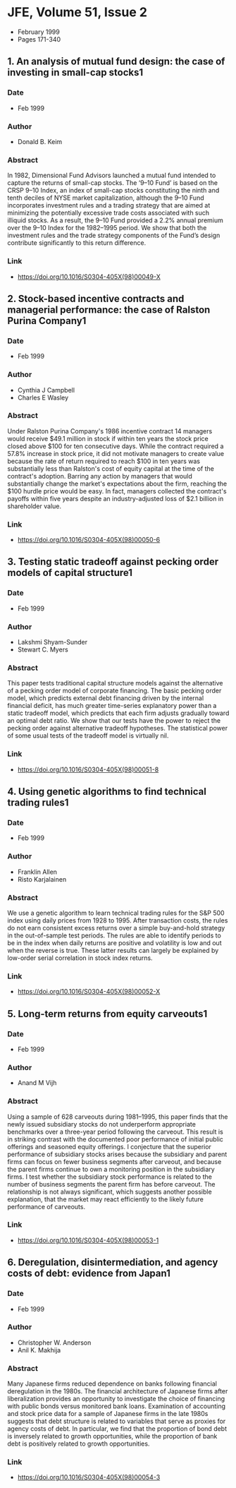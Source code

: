 # JFE, Volume 51, Issue 2
- February 1999
- Pages 171-340

## 1. An analysis of mutual fund design: the case of investing in small-cap stocks1
### Date
- Feb 1999
### Author
- Donald B. Keim
### Abstract
In 1982, Dimensional Fund Advisors launched a mutual fund intended to capture the returns of small-cap stocks. The ‘9–10 Fund’ is based on the CRSP 9–10 Index, an index of small-cap stocks constituting the ninth and tenth deciles of NYSE market capitalization, although the 9–10 Fund incorporates investment rules and a trading strategy that are aimed at minimizing the potentially excessive trade costs associated with such illiquid stocks. As a result, the 9–10 Fund provided a 2.2% annual premium over the 9–10 Index for the 1982–1995 period. We show that both the investment rules and the trade strategy components of the Fund’s design contribute significantly to this return difference.
### Link
- https://doi.org/10.1016/S0304-405X(98)00049-X

## 2. Stock-based incentive contracts and managerial performance: the case of Ralston Purina Company1
### Date
- Feb 1999
### Author
- Cynthia J Campbell
- Charles E Wasley
### Abstract
Under Ralston Purina Company's 1986 incentive contract 14 managers would receive $49.1 million in stock if within ten years the stock price closed above $100 for ten consecutive days. While the contract required a 57.8% increase in stock price, it did not motivate managers to create value because the rate of return required to reach $100 in ten years was substantially less than Ralston's cost of equity capital at the time of the contract's adoption. Barring any action by managers that would substantially change the market's expectations about the firm, reaching the $100 hurdle price would be easy. In fact, managers collected the contract's payoffs within five years despite an industry-adjusted loss of $2.1 billion in shareholder value.
### Link
- https://doi.org/10.1016/S0304-405X(98)00050-6

## 3. Testing static tradeoff against pecking order models of capital structure1
### Date
- Feb 1999
### Author
- Lakshmi Shyam-Sunder
- Stewart C. Myers
### Abstract
This paper tests traditional capital structure models against the alternative of a pecking order model of corporate financing. The basic pecking order model, which predicts external debt financing driven by the internal financial deficit, has much greater time-series explanatory power than a static tradeoff model, which predicts that each firm adjusts gradually toward an optimal debt ratio. We show that our tests have the power to reject the pecking order against alternative tradeoff hypotheses. The statistical power of some usual tests of the tradeoff model is virtually nil.
### Link
- https://doi.org/10.1016/S0304-405X(98)00051-8

## 4. Using genetic algorithms to find technical trading rules1
### Date
- Feb 1999
### Author
- Franklin Allen
- Risto Karjalainen
### Abstract
We use a genetic algorithm to learn technical trading rules for the S&P 500 index using daily prices from 1928 to 1995. After transaction costs, the rules do not earn consistent excess returns over a simple buy-and-hold strategy in the out-of-sample test periods. The rules are able to identify periods to be in the index when daily returns are positive and volatility is low and out when the reverse is true. These latter results can largely be explained by low-order serial correlation in stock index returns.
### Link
- https://doi.org/10.1016/S0304-405X(98)00052-X

## 5. Long-term returns from equity carveouts1
### Date
- Feb 1999
### Author
- Anand M Vijh
### Abstract
Using a sample of 628 carveouts during 1981–1995, this paper finds that the newly issued subsidiary stocks do not underperform appropriate benchmarks over a three-year period following the carveout. This result is in striking contrast with the documented poor performance of initial public offerings and seasoned equity offerings. I conjecture that the superior performance of subsidiary stocks arises because the subsidiary and parent firms can focus on fewer business segments after carveout, and because the parent firms continue to own a monitoring position in the subsidiary firms. I test whether the subsidiary stock performance is related to the number of business segments the parent firm has before carveout. The relationship is not always significant, which suggests another possible explanation, that the market may react efficiently to the likely future performance of carveouts.
### Link
- https://doi.org/10.1016/S0304-405X(98)00053-1

## 6. Deregulation, disintermediation, and agency costs of debt: evidence from Japan1
### Date
- Feb 1999
### Author
- Christopher W. Anderson
- Anil K. Makhija
### Abstract
Many Japanese firms reduced dependence on banks following financial deregulation in the 1980s. The financial architecture of Japanese firms after liberalization provides an opportunity to investigate the choice of financing with public bonds versus monitored bank loans. Examination of accounting and stock price data for a sample of Japanese firms in the late 1980s suggests that debt structure is related to variables that serve as proxies for agency costs of debt. In particular, we find that the proportion of bond debt is inversely related to growth opportunities, while the proportion of bank debt is positively related to growth opportunities.
### Link
- https://doi.org/10.1016/S0304-405X(98)00054-3

